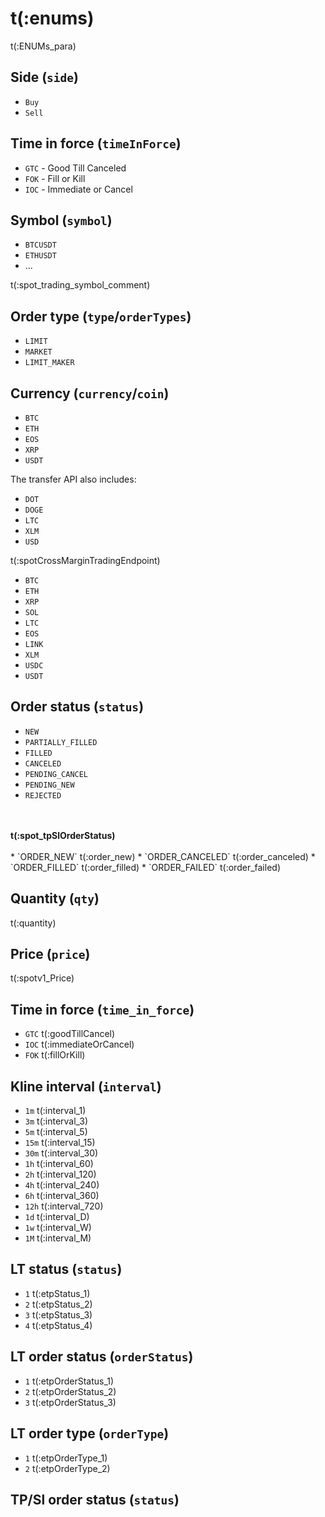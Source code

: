 # t(:enums)
t(:ENUMs_para)

## Side (`side`)
* `Buy`
* `Sell`

## Time in force (`timeInForce`)
* `GTC` - Good Till Canceled
* `FOK` - Fill or Kill
* `IOC` - Immediate or Cancel

## Symbol (`symbol`)
* `BTCUSDT`
* `ETHUSDT`
* ...

t(:spot_trading_symbol_comment)


## Order type (`type`/`orderTypes`)
* `LIMIT`
* `MARKET`
* `LIMIT_MAKER`


## Currency (`currency`/`coin`)
* `BTC`
* `ETH`
* `EOS`
* `XRP`
* `USDT`

The transfer API also includes:

* `DOT`
* `DOGE`
* `LTC`
* `XLM`
* `USD`

t(:spotCrossMarginTradingEndpoint)

* `BTC`
* `ETH`
* `XRP`
* `SOL`
* `LTC`
* `EOS`
* `LINK`
* `XLM`
* `USDC`
* `USDT`

## Order status (`status`)
* `NEW`
* `PARTIALLY_FILLED`
* `FILLED`
* `CANCELED`
* `PENDING_CANCEL`
* `PENDING_NEW`
* `REJECTED`
<br>
<br>
<b>t(:spot_tpSlOrderStatus)</b>
<br>
<br>
* `ORDER_NEW` t(:order_new)
* `ORDER_CANCELED` t(:order_canceled)
* `ORDER_FILLED` t(:order_filled)
* `ORDER_FAILED` t(:order_failed)

## Quantity (`qty`)
t(:quantity)

## Price (`price`)
t(:spotv1_Price)

## Time in force (`time_in_force`)
* `GTC` t(:goodTillCancel)
* `IOC` t(:immediateOrCancel)
* `FOK` t(:fillOrKill)

## Kline interval (`interval`)
* `1m` t(:interval_1)
* `3m` t(:interval_3)
* `5m` t(:interval_5)
* `15m` t(:interval_15)
* `30m` t(:interval_30)
* `1h` t(:interval_60)
* `2h` t(:interval_120)
* `4h` t(:interval_240)
* `6h` t(:interval_360)
* `12h` t(:interval_720)
* `1d` t(:interval_D)
* `1w` t(:interval_W)
* `1M` t(:interval_M)

## LT status (`status`)
* `1` t(:etpStatus_1)
* `2` t(:etpStatus_2)
* `3` t(:etpStatus_3)
* `4` t(:etpStatus_4)

## LT order status (`orderStatus`)
* `1` t(:etpOrderStatus_1)
* `2` t(:etpOrderStatus_2)
* `3` t(:etpOrderStatus_3)

## LT order type (`orderType`)
* `1` t(:etpOrderType_1)
* `2` t(:etpOrderType_2)

## TP/Sl order status (`status`)

